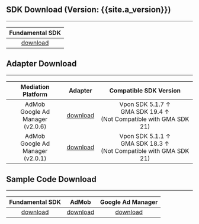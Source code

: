 ## SDK Download (Version: {{site.a_version}})
---

| Fundamental SDK |
|:---------------:|
|[download][1]    |


## Adapter Download
---

| Mediation Platform | Adapter | Compatible SDK Version|
|:------------------:|:-------:|:---:|
| AdMob <br> Google Ad Manager <br> (v2.0.6) | [download][2] | Vpon SDK 5.1.7 ↑ <br> GMA SDK 19.4 ↑ <br> (Not Compatible with GMA SDK 21) | 
| AdMob <br> Google Ad Manager <br> (v2.0.1) | [download][2] | Vpon SDK 5.1.1 ↑ <br> GMA SDK 18.3 ↑ <br> (Not Compatible with GMA SDK 21)  | 




## Sample Code Download
---

| Fundamental SDK    | AdMob         | Google Ad Manager |
|:------------------:|:-------------:|:-----------------:|
| [download][6]      | [download][7] | [download][7]     |



[1]: https://m.vpon.com/sdk/android/maven/com/vpon/vpadnSDK/5.3.4/vpadnSDK-5.3.4.aar
[2]: https://github.com/vpon-sdk/Vpon-android-examples/tree/master/admob-adapter
[6]: https://github.com/vpon-sdk/Vpon-android-examples
[7]: https://github.com/vpon-sdk/Vpon-android-examples/tree/master/admobexample
